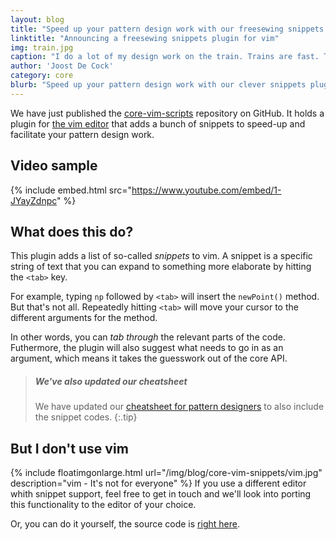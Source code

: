 ```yaml
---
layout: blog
title: "Speed up your pattern design work with our freesewing snippets plugin for vim"
linktitle: "Announcing a freesewing snippets plugin for vim"
img: train.jpg
caption: "I do a lot of my design work on the train. Trains are fast. This plugin makes you fast. You get the idea."
author: 'Joost De Cock'
category: core
blurb: "Speed up your pattern design work with our clever snippets plugin for the most badass editor known to peoplekind. Bonus: video"
---
```

We have just published the [core-vim-scripts](https://github.com/freesewing/core-vim-snippets) repository on GitHub.
It holds a plugin for [the vim editor](http://www.vim.org/) that adds a bunch  of snippets to speed-up and 
facilitate your pattern design work.

## Video sample

{% include embed.html src="https://www.youtube.com/embed/1-JYayZdnpc" %}

## What does this do?

This plugin adds a list of so-called *snippets* to vim.
A snippet is a specific string of text that you can expand to something more elaborate by hitting the `<tab>` key.

For example, typing `np` followed by `<tab>` will insert the `newPoint()` method.
But that's not all. Repeatedly hitting `<tab>` will move your cursor to the different arguments for the method.

In other words, you can *tab through* the relevant parts of the code. Futhermore, the plugin will also suggest what needs to go in as an argument, which means it takes the guesswork out of the core API.

> ##### We've also updated our cheatsheet
>
> We have updated our [cheatsheet for pattern designers](/pdf/cheatsheet.pdf) to also include the snippet codes.
{:.tip}

## But I don't use vim

{% 
include floatimgonlarge.html url="/img/blog/core-vim-snippets/vim.jpg" 
description="vim - It's not for everyone" 
%}
If you use a different editor whith snippet support, feel free to get in touch and we'll look into porting this functionality to the editor of your choice.

Or, you can do it yourself, the source code is [right here](https://github.com/freesewing/core-vim-snippets).

